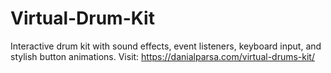 # Virtual-Drum-Kit
Interactive drum kit with sound effects, event listeners, keyboard input, and stylish button animations. Visit: https://danialparsa.com/virtual-drums-kit/
